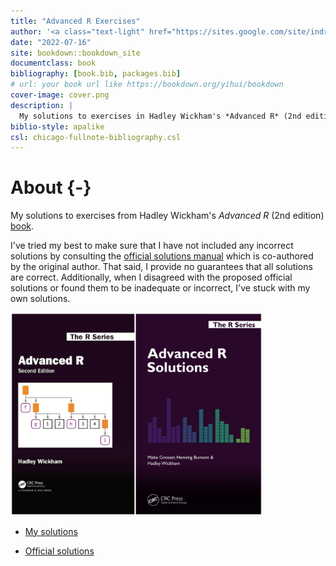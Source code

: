 ```yaml
--- 
title: "Advanced R Exercises"
author: '<a class="text-light" href="https://sites.google.com/site/indrajeetspatilmorality/">Indrajeet Patil</a>'
date: "2022-07-16"
site: bookdown::bookdown_site
documentclass: book
bibliography: [book.bib, packages.bib]
# url: your book url like https://bookdown.org/yihui/bookdown
cover-image: cover.png
description: |
  My solutions to exercises in Hadley Wickham's *Advanced R* (2nd edition) book.
biblio-style: apalike
csl: chicago-fullnote-bibliography.csl
---
```


# About {-}

My solutions to exercises from Hadley Wickham's _Advanced R_ (2nd edition) [book](https://adv-r.hadley.nz/).

I've tried my best to make sure that I have not included any incorrect solutions by consulting the [official solutions manual](https://advanced-r-solutions.rbind.io/index.html) which is co-authored by the original author. That said, I provide no guarantees that all solutions are correct. Additionally, when I disagreed with the proposed official solutions or found them to be inadequate or incorrect, I've stuck with my own solutions.

<img src="assets/combined.jpg" width="80%" />

- [My solutions](https://github.com/IndrajeetPatil/Advanced-R-exercises)

- [Official solutions](https://advanced-r-solutions.rbind.io/index.html)
